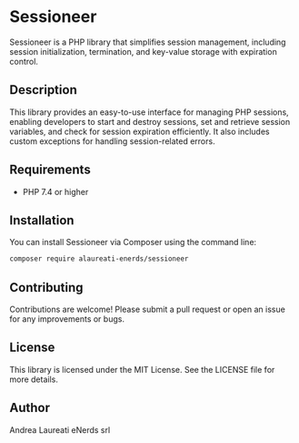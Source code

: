 # Sessioneer

Sessioneer is a PHP library that simplifies session management, including session initialization, termination, and key-value storage with expiration control.

## Description

This library provides an easy-to-use interface for managing PHP sessions, enabling developers to start and destroy sessions, set and retrieve session variables, and check for session expiration efficiently. It also includes custom exceptions for handling session-related errors.

## Requirements

- PHP 7.4 or higher

## Installation

You can install Sessioneer via Composer using the command line:

```bash
composer require alaureati-enerds/sessioneer
```

## Contributing

Contributions are welcome! Please submit a pull request or open an issue for any improvements or bugs.

## License

This library is licensed under the MIT License. See the LICENSE file for more details.

## Author

Andrea Laureati
eNerds srl
